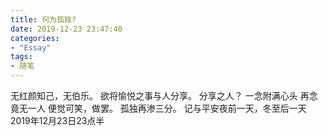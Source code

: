 ```yaml
---
title: 何为孤独?
date: 2019-12-23 23:47:40
categories: 
- "Essay"
tags:
- 随笔
---
```


无红颜知己，无伯乐。
欲将愉悦之事与人分享。
分享之人？
一念附满心头
再念竟无一人
便觉可笑，做罢。
孤独再渗三分。 
								记与平安夜前一天，冬至后一天
									2019年12月23日23点半